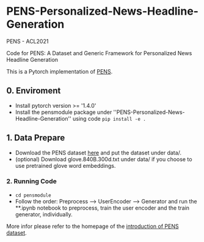 # PENS-Personalized-News-Headline-Generation
PENS - ACL2021 

Code for PENS: A Dataset and Generic Framework for Personalized News Headline Generation

This is a Pytorch implementation of [PENS](https://www.aclweb.org/anthology/XX.pdf). 


## 0. Enviroment
- Install pytorch version >= '1.4.0'
- Install the pensmodule package under ''PENS-Personalized-News-Headline-Generation'' using code ``` pip install -e . ```

## 1. Data Prepare
- Download the PENS dataset [here]() and put the dataset under data/.
- (optional) Download glove.840B.300d.txt under data/ if you choose to use pretrained glove word embeddings.

### 2. Running Code
- ```cd pensmodule ```
- Follow the order: Preprocess --> UserEncoder --> Generator and run the **.ipynb notebook to preprocess, train the user encoder and the train generator, individually.


More infor please refer to the homepage of the [introduction of PENS dataset](https://msnews.github.io/pens.html).
